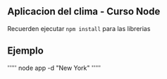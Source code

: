## Aplicacion del clima - Curso Node

Recuerden ejecutar ```npm install``` para las librerias

## Ejemplo
'''''
node app -d "New York"
'''''
